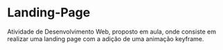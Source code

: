# Landing-Page
Atividade de Desenvolvimento Web, proposto em aula, onde consiste em realizar uma landing page com a adição de uma animação keyframe.
